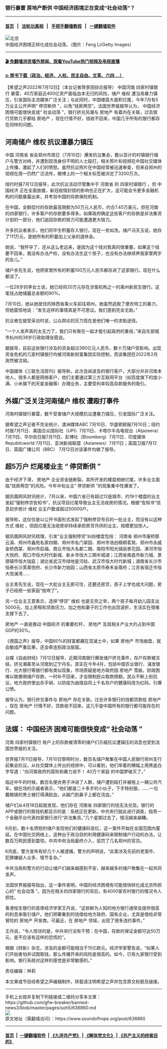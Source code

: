 ### 银行暴雷 房地产断供 中国经济困境正在变成“社会动荡”？
------------------------

#### [首页](https://github.com/gfw-breaker/banned-news3/blob/master/README.md) &nbsp;&nbsp;|&nbsp;&nbsp; [法轮功真相](https://github.com/begood0513/basic/blob/master/README.md)  &nbsp;&nbsp;|&nbsp;&nbsp; [手把手翻墙教程](https://github.com/gfw-breaker/guides/wiki)  &nbsp;&nbsp;|&nbsp;&nbsp; [一键翻墙软件](https://github.com/gfw-breaker/nogfw/blob/master/README.md)  



<div><img alt="北京" src="https://img.soundofhope.org/2022-07/gettyimages-114340067-594x594-1657659115536.jpg"/>
<br/><figcaption class="caption">
 中国经济困境正转化成社会动荡。（图片：Feng Li/Getty Images）
</figcaption></div><hr/>

#### [ 🎬  免翻墙浏览墙外禁闻、观看YouTube热门视频及电视直播](https://github.com/gfw-breaker/HelloWorld)

#### [ 💥  禁书下载（政治、经济、人权、民主自由、文革、六四 ...）](https://github.com/gfw-breaker/books/blob/master/README.md)

<div><div class="Content__Wrapper sc-1bvya0-0 grZQxZ">
 <p class="meta-top">
  <span class="meta">
   【希望之声2022年7月12日】（本台记者贺景田综合报导）
  </span>
  中国河南
  <ok href="/term/760508">
   四家村镇银行
  </ok>
  暴雷，40万家庭近400亿资产面临血本无归的风险，储户
  <ok href="/term/8316">
   维权
  </ok>
  遭当局暴力镇压，引发国际主流媒体广泛关注；与此同时，中国楼盘大面积烂尾，今年7月有5万业主公开声明“
  <ok href="/term/760514">
   停贷断供
  </ok>
  ”，以免“钱房两空”。法国世界报报导认为，
  <ok href="/term/2423">
   中国经济
  </ok>
  困境可能很快变成“
  <ok href="/term/117059">
   社会动荡
  </ok>
  ”，银行挤兑风潮与
  <ok href="/term/1644">
   房地产
  </ok>
  有着内在关联，过去银行贷款几乎都给
  <ok href="/term/1644">
   房地产
  </ok>
  ，现在行情不好，钱收不回来，中国几乎所有的银行都存在同样的问题。
 </p>
 <h2>
  <strong>
   河南储户
   <ok href="/term/8316">
    维权
   </ok>
   抗议遭暴力镇压
  </strong>
 </h2>
 <p>
  中国
  <ok href="/term/255676">
   河南省
  </ok>
  省会郑州市周日（7月10日）爆发抗议集会，数以百计的村镇银行储户与警方对峙，并遭到现场身份不明的人士殴打。相关照片和视频在中国社交媒体上传播，激起了人们的愤怒。虽然抗议照片在中国经常被迅速审查，但来自郑州的视频在周一仍然广泛流传，微博上的一个相关标签被浏览了3200万次。
 </p>
 <p>
  纽约时报7月12日报导，此次抗议活动尽管集中于
  <ok href="/term/255676">
   河南省
  </ok>
  的
  <ok href="/term/760508">
   四家村镇银行
  </ok>
  ，但
  <ok href="/term/2423">
   中国经济
  </ok>
  正在全面放缓，新冠疫情封锁的影响也正在扩大，这可能会令更多金融机构的问题暴露出来，并考验中国的存款保险机制。
 </p>
 <p>
  在中国，全额偿付的存款最高限额为50万元人民币，约合7.45万美元，但在河南的四家银行，许多客户的存款要多得多。如果政府确定这些客户的存款是非法集资计划的一部分，他们追回存款的努力可能遭遇更大阻力。
 </p>
 <p>
  许多抗议者表示，他们将毕生积蓄存入银行，现在一贫如洗。储户冯天玉说，她存了111万元，是她所有的积蓄加上父亲的退休金。
 </p>
 <p>
  她说，“我怀孕了，还从这么老远来，是因为这个钱对我真的很重要。如果这个钱要不回来，我没有办法产检，没有办法生这个孩子，也没有办法继续养我家里两岁的女儿。”
 </p>
 <p>
  储户余先生说，他把家里所有的积蓄100万元人民币都存进了这家银行。现在什么都没了。
 </p>
 <p>
  一位28岁的李女士说，她已经将20万元存在涉案机构之一的禹州新民生银行。这笔钱占她储蓄总金额的90%。
 </p>
 <p>
  7月10日，她从她居住的陕西省乘火车前往郑州。她虽然逃脱了便衣特工的暴力，但她震惊地说：“发生这样的事情真是不可思议。我们感到完全无助。”
 </p>
 <p>
  抗议者在接受采访时说，公众舆论的压力现在是他们唯一的求助途径。
 </p>
 <p>
  “一个人发声真的太无力了，我们只有聚在一起才能引起政府的重视，”来自东部城市杭州的38岁行政助理张霞说。
 </p>
 <p>
  据报导，目前这些银行涉及的资金超过390亿元人民币，数十万储户受影响。出现资金危机的几家村镇银行均被河南新财富集团实际控制，而该集团在2022年2月突然被注销。
 </p>
 <p>
  中国媒体《三联生活周刊》报导称，此次丑闻波及的银行客户，大部分并非河南本地人，很多人都是网络客户，他们主要通过第三方互联网平台（如百度旗下的度小满、小米旗下的天星金融等）办理业务，主要受利率较高存款服务的吸引。
 </p>
 <h2>
  <strong>
   外媒广泛关注河南储户
   <ok href="/term/8316">
    维权
   </ok>
   遭殴打事件
  </strong>
 </h2>
 <p>
  河南村镇银行暴雷，数千受害储户大规模抗议遭暴力镇压，引发国际广泛关注。
 </p>
 <p>
  据希望之声记者不完全统计，澳洲媒体ABC 7月10日、华盛顿邮报7月10日；纽约时报7月11日、美国合众国际社（UPI）7月11日、卡塔尔半岛电视台（Aljazeera）7月11日、华尔街日报7月11日、彭博社（Bloomberg）7月11日、印度媒体Republicworld 7月11日、亚洲新闻联盟（Asianews）7月11日；英国卫报7月12日、英国广播公司（BBC） 7月12日对该事件均做了报导。
 </p>
 <h2>
  <strong>
   超5万户
   <ok href="/term/760511">
    烂尾楼业主
   </ok>
   “
   <ok href="/term/760514">
    停贷断供
   </ok>
   ”
  </strong>
 </h2>
 <p>
  由于经济下滑，
  <ok href="/term/1644">
   房地产
  </ok>
  企业资金链断裂，其所开发的楼盘相继烂尾，许多业主面临“钱房两空”的风险。今年中旬业主“
  <ok href="/term/760514">
   停贷断供
  </ok>
  ”的现象集中性爆发了。
 </p>
 <p>
  据凤凰网风财讯统计，7月以来，中国六省已有超过12座城市、约19个楼盘的业主发起“强制停贷告知书”，抗议项目烂尾导致业主无法收房的情况。根据“告知书”信息初步统计
  <ok href="/term/8316">
   维权
  </ok>
  业主户数或超过50000户。
 </p>
 <p>
  报导称，这仅仅是以公开书面形式发起了强制停贷号召的一批业主，而没有以这种方式
  <ok href="/term/8316">
   维权
  </ok>
  ，但因烂尾无法收房却持续承担房贷月供的业主，规模更加惊人。
 </p>
 <p>
  据凤凰网风财讯梳理，引发“业主强制停贷”纠纷楼盘包括：
  <ok href="/term/255676">
   河南省
  </ok>
  郑州市康桥那云溪、郑州市鑫苑名家四期、郑州市名门翠园、郑州市浩创梧桐茗筑、郑州市永威金桥西棠、郑州市启福、商丘市恒大名都二期、南阳市阳光城丽景花园、漯河市恒大悦府、周口市恒大时代新城、新乡市恒大三期半城湖；江西省南昌市新力城、景德镇市恒大珑庭；湖北省武汉市绿地星河绘、武汉市恒大时代新城；湖南省长沙市恒泰长沙芙蓉悦府、长沙市新力铂园；山西省太原市泰禾金尊府；江苏省宿迁市恒大悦澜湾……
 </p>
 <p>
  业主青先生说，现在一大批业主无房可住，还要还房贷，孩子上学也成大问题，房子已经把一些家庭“拖垮了”。
 </p>
 <p>
  另一位业主王君表示，选择“停贷”
  <ok href="/term/8316">
   维权
  </ok>
  也是无奈之举，两个孩子每月幼儿园支出5000元、加上房租和贷款压力，加之他和妻子的工作也出现波折，生活实在很难支撑下去了。
 </p>
 <p>
  <ok href="/term/1644">
   房地产
  </ok>
  一直是推动
  <ok href="/term/2423">
   中国经济
  </ok>
  的重要杠杆，
  <ok href="/term/1644">
   房地产
  </ok>
  及其相关产业大约占到中国GDP的30%。
 </p>
 <p>
  《德国之声》报导，中国60%的财富都藏在混凝土中，如果
  <ok href="/term/1644">
   房地产
  </ok>
  市场崩盘，就会酿成严重后果，还会牵连到政治层面。
 </p>
 <p>
  台媒《自由财经》7月12日报导，近期河南银行爆发储户挤兑事件，存户存款被冻结，挤兑潮甚至从河南到辽宁丹东。其实在今年4月，包括中国农业银行、浦发银行、光大银行等银行都有类似现象，市场质疑是地方政府因
  <ok href="/term/1644">
   房地产
  </ok>
  雪崩，财政困难以致挪用储户存款，一时补不回来，才会限制民众取款限额。民众不断上街抗议，地方政府使出杀手锏，以防疫为由擅自将上千名存户的健康码改为红码，引爆公愤。
 </p>
 <p>
  报导认为，银行挤兑事件与
  <ok href="/term/1644">
   房地产
  </ok>
  存在关联。过去许多银行的钱都贷款给
  <ok href="/term/1644">
   房地产
  </ok>
  ，现在
  <ok href="/term/1644">
   房地产
  </ok>
  行情不好，贷款收不回来，这几乎是中国所有的银行都可能存在的问题。
 </p>
 <h2>
  <strong>
   法媒：
   <ok href="/term/2423">
    中国经济
   </ok>
   困难可能很快变成“
   <ok href="/term/117059">
    社会动荡
   </ok>
   ”
  </strong>
 </h2>
 <p>
  河南
  <ok href="/term/760508">
   四家村镇银行
  </ok>
  账户上的存款被清零的储户们示威抗议遭镇压的消息也受到法国世界报的关注。
 </p>
 <p>
  世界报7月11日报导，7月10日黎明时分，数百名储户聚集在中国人民银行郑州支行前集会抗议。从社交媒体上传出的视频中，可以看到，他们举着的横幅上用黑底白字写道：“向河南政府的腐败和暴力说不！
  <ok href="/term/760505">
   40万个家庭
  </ok>
  的中国梦破灭了。”
 </p>
 <p>
  临近中午的时候，数百名便衣男子冲进了人群，储户遭到殴打并被拖上一辆公共汽车。据在场的示威者表示，“他们都是二十多岁的小伙子，下手特别狠，……一位戴眼镜的男士被打得满脸血，从脑门到鼻子上都在流血。”
 </p>
 <p>
  储户们从4月18日起就发现，他们存在
  <ok href="/term/255676">
   河南省
  </ok>
  四家银行的钱无法兑现。银行的APP或银行的取钱机都显示的是：系统正在更新。中共央行就此进行调查，指责一个金融平台代表四家银行进行“非法集资。”几个星期过去了，情况越来越糟。
 </p>
 <p>
  6月初，数十名愤怒的储户发现他们的健康码变红，这一案件开始在全国范围内蔓延。在中国社交网络上，这种出于政治目的利用健康码来限制储户行动的办法，让数百万网民感到震惊。中共中央当局最终介入，惩罚了几名郑州的官员。
 </p>
 <p>
  6月底，警方宣布有好几个人被逮捕，警方的声明说，“此案涉及先前的老案件、犯罪嫌疑人众多、情节复杂。”
 </p>
 <p>
  中共当局和警方的行动让储户们越来越感到不安，越来越多的储户聚集在一起共同发声。
 </p>
 <p>
  法国世界报报导指出，这一事件表明，中国的经济困境有可能很快转化成北京所担心的“
  <ok href="/term/117059">
   社会动荡
  </ok>
  ”。因为在相关的四家银行的背后，有4000家农村银行的情况令人担忧。
 </p>
 <p>
  香港恒生银行的首席经济学家王丹说，“这些鲜为人知的地方银行通常会提供很高的利息来吸引储户。他们把筹集到的钱借给地方政府、国有企业，尤其是借给非常冒险的
  <ok href="/term/1644">
   房地产
  </ok>
  开发商。可最近，在
  <ok href="/term/1644">
   房地产
  </ok>
  领域，出现了很多违约事件。”
 </p>
 <p>
  王丹说，“令人惊讶的是，中共央行没有干预：在中国，存款的保证金额可达50万元，是不应该有这样的恐慌的”。
 </p>
 <p>
  根据《财新》杂志，涉及的金额可能相当于15亿欧元。经济学家警告说，“如果人们开始害怕并试图取钱，那么传播开来的风险是很高的。如今，已有九家银行受到影响。银行系统对这样的感觉是非常敏感的。”
 </p>
 <p class="meta-btm">
  责任编辑：林莉
 </p>
 <p class="meta-btm">
  本文章或节目经希望之声编辑制作，转载请注明希望之声并包含原文标题及链接。
 </p>
</div>
</div>
<hr/>
手机上长按并复制下列链接或二维码分享本文章：<br/>
https://github.com/gfw-breaker/banned-news3/blob/master/pages/soh5/636860.md <br/>
<a href='https://github.com/gfw-breaker/banned-news3/blob/master/pages/soh5/636860.md'><img src='https://github.com/gfw-breaker/banned-news3/blob/master/pages/soh5/636860.md.png'/></a> <br/>
原文地址（需翻墙访问）：https://www.soundofhope.org/post/636860


------------------------
#### [首页](https://github.com/gfw-breaker/banned-news3/blob/master/README.md) &nbsp;|&nbsp; [一键翻墙软件](https://github.com/gfw-breaker/nogfw/blob/master/README.md) &nbsp;| [《九评共产党》](https://github.com/gfw-breaker/9ping.md/blob/master/README.md#九评之一评共产党是什么) | [《解体党文化》](https://github.com/gfw-breaker/jtdwh.md/blob/master/README.md) | [《共产主义的终极目的》](https://github.com/gfw-breaker/gczydzjmd.md/blob/master/README.md)


<img src='http://gfw-breaker.win/banned-news3/pages/soh5/636860.md' width='0px' height='0px'/>